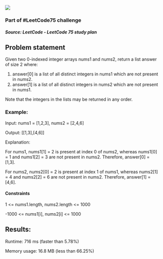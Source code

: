 <img src='https://img.shields.io/badge/Difficulty-Easy-green'>

<h3>Part of #LeetCode75 challenge</h3>

<h5>Source: LeetCode - LeetCode 75 study plan</h5>

<h2>Problem statement</h2>

Given two 0-indexed integer arrays nums1 and nums2, return a list answer of size 2 where:

<ol>
<li>answer[0] is a list of all distinct integers in nums1 which are not present in nums2.
<li>answer[1] is a list of all distinct integers in nums2 which are not present in nums1.
</ol>

Note that the integers in the lists may be returned in any order.

<h3>Example:</h3>

Input: nums1 = [1,2,3], nums2 = [2,4,6]

Output: [[1,3],[4,6]]

Explanation:

For nums1, nums1[1] = 2 is present at index 0 of nums2, whereas nums1[0] = 1 and nums1[2] = 3 are not present in nums2. Therefore, answer[0] = [1,3].

For nums2, nums2[0] = 2 is present at index 1 of nums1, whereas nums2[1] = 4 and nums2[2] = 6 are not present in nums2. Therefore, answer[1] = [4,6].

<h4>Constraints</h4>

<p>1 <= nums1.length, nums2.length <= 1000</p>
<p>-1000 <= nums1[i], nums2[i] <= 1000</p>

<h2>Results:</h2>

<p>Runtime: 716 ms (faster than 5.78%)</p>
Memory usage: 16.8 MB (less than 66.25%)
